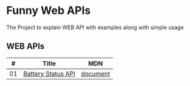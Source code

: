 # Funny Web APIs

The Project to explain WEB API with examples along with simple usage

## WEB APIs

|#|Title|MDN|
|---|---|---|
|01|[Battery Status API](/bettery-status-api)|[document](https://developer.mozilla.org/en-US/docs/Web/API/Battery_Status_API)|

